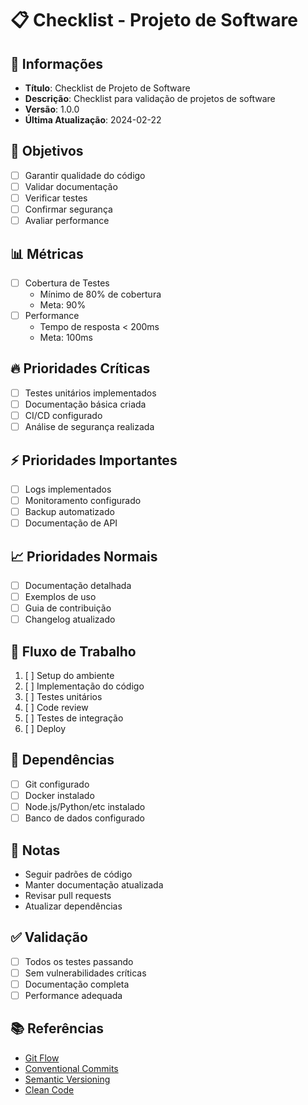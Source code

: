 # 📋 Checklist - Projeto de Software

## 📝 Informações
- **Título**: Checklist de Projeto de Software
- **Descrição**: Checklist para validação de projetos de software
- **Versão**: 1.0.0
- **Última Atualização**: 2024-02-22

## 🎯 Objetivos
- [ ] Garantir qualidade do código
- [ ] Validar documentação
- [ ] Verificar testes
- [ ] Confirmar segurança
- [ ] Avaliar performance

## 📊 Métricas
- [ ] Cobertura de Testes
  - Mínimo de 80% de cobertura
  - Meta: 90%
- [ ] Performance
  - Tempo de resposta < 200ms
  - Meta: 100ms

## 🔥 Prioridades Críticas
- [ ] Testes unitários implementados
- [ ] Documentação básica criada
- [ ] CI/CD configurado
- [ ] Análise de segurança realizada

## ⚡ Prioridades Importantes
- [ ] Logs implementados
- [ ] Monitoramento configurado
- [ ] Backup automatizado
- [ ] Documentação de API

## 📈 Prioridades Normais
- [ ] Documentação detalhada
- [ ] Exemplos de uso
- [ ] Guia de contribuição
- [ ] Changelog atualizado

## 🔄 Fluxo de Trabalho
1. [ ] Setup do ambiente
2. [ ] Implementação do código
3. [ ] Testes unitários
4. [ ] Code review
5. [ ] Testes de integração
6. [ ] Deploy

## 🔗 Dependências
- [ ] Git configurado
- [ ] Docker instalado
- [ ] Node.js/Python/etc instalado
- [ ] Banco de dados configurado

## 📝 Notas
- Seguir padrões de código
- Manter documentação atualizada
- Revisar pull requests
- Atualizar dependências

## ✅ Validação
- [ ] Todos os testes passando
- [ ] Sem vulnerabilidades críticas
- [ ] Documentação completa
- [ ] Performance adequada

## 📚 Referências
- [Git Flow](https://nvie.com/posts/a-successful-git-branching-model/)
- [Conventional Commits](https://www.conventionalcommits.org/)
- [Semantic Versioning](https://semver.org/)
- [Clean Code](https://www.amazon.com/Clean-Code-Handbook-Software-Craftsmanship/dp/0132350882) 